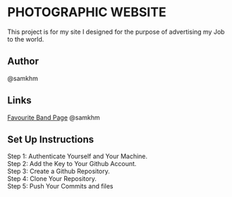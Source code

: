 # PHOTOGRAPHIC WEBSITE
This project is for my site I designed for the purpose of advertising my Job to the world.
## Author
@samkhm

## Links
[Favourite Band Page](https://github.com/samkhm/Photography_project.git)
@samkhm
## Set Up Instructions
Step 1: Authenticate Yourself and Your Machine.<br>
Step 2: Add the Key to Your Github Account. <br>
Step 3: Create a Github Repository. <br>
Step 4: Clone Your Repository. <br>
Step 5: Push Your Commits and files

